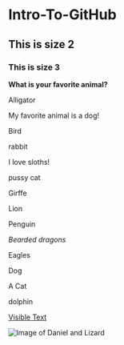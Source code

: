 # Intro-To-GitHub

## This is size 2

### This is size 3

**What is your favorite animal?**

Alligator

My favorite animal is a dog!

Bird

rabbit

I love sloths!

pussy cat

Girffe

Lion

Penguin

*Bearded dragons*

Eagles

Dog

A Cat

dolphin


[Visible Text](https://www.google.ca/)

![Image of Daniel and Lizard]()

